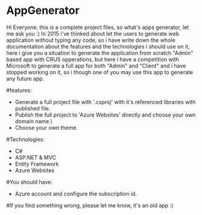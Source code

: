 # AppGenerator
Hi Everyone, this is a complete project files, so what's apps generator, let me ask you :) 
 In 2015 i've thinked about let the users to generate web application without typing any code, so i have write down the whole documentation about the features and the technologies i should use on it, here i give you a situation to generate the application from scratch "Admin" based app with CRUS opperations, but here i have a competition with Microsoft to generate a full app for both "Admin" and "Client" and i have stopped working on it, so i though one of you may use this app to generate any future app.
 
 #features:
 
 - Generate a full project file with '.csproj' with it's referenced libraries with published file.
 - Publish the full project to 'Azure Websites' directly and choose your own domain name.\
 - Choose your own theme.

#Technologies:
- C#
- ASP.NET & MVC
- Entity Framework
- Azure Websites

#You should have:
- Azure account and configure the subscription id.

#If you find something wrong, please let me know, it's an old app :) 
